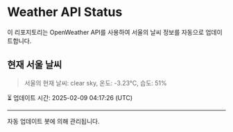
# Weather API Status

이 리포지토리는 OpenWeather API를 사용하여 서울의 날씨 정보를 자동으로 업데이트합니다.

## 현재 서울 날씨
> 서울의 현재 날씨: clear sky, 온도: -3.23°C, 습도: 51%

⏳ 업데이트 시간: 2025-02-09 04:17:26 (UTC)

---
자동 업데이트 봇에 의해 관리됩니다.
